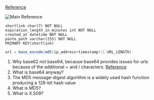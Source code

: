 [Reference](https://github.com/donnemartin/system-design-primer/blob/master/solutions/system_design/pastebin/README.md)

![Main Reference](https://camo.githubusercontent.com/4aee2d26ebedc20e7fa07a2c30780e332fa29f2c/687474703a2f2f692e696d6775722e636f6d2f346564584730542e706e67)

```
shortlink char(7) NOT NULL
expiration_length_in_minutes int NOT NULL
created_at datetime NOT NULL
paste_path varchar(255) NOT NULL
PRIMARY KEY(shortlink)
```

```java
url = base_encode(md5(ip_address+timestamp))[:URL_LENGTH]
```
1. Why base62 not base64, because base64 provides issues for urls because of the additional + and / characters. [Reference](https://stackoverflow.com/questions/742013/how-do-i-create-a-url-shortener)
2. What is base64 anyway?
3. The MD5 message-digest algorithm is a widely used hash function producing a 128-bit hash value
4. What is MD5?
5. What is X.509?
